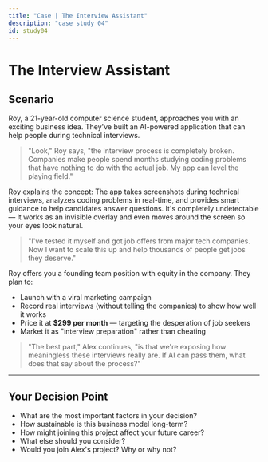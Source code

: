 ```yaml
---
title: "Case | The Interview Assistant"
description: "case study 04"
id: study04
---
```


# The Interview Assistant

## Scenario

Roy, a 21-year-old computer science student, approaches you with an exciting business idea. They've built an AI-powered application that can help people during technical interviews.

> "Look," Roy says, "the interview process is completely broken. Companies make people spend months studying coding problems that have nothing to do with the actual job. My app can level the playing field."

Roy explains the concept: The app takes screenshots during technical interviews, analyzes coding problems in real-time, and provides smart guidance to help candidates answer questions. It's completely undetectable — it works as an invisible overlay and even moves around the screen so your eyes look natural.

> "I've tested it myself and got job offers from major tech companies. Now I want to scale this up and help thousands of people get jobs they deserve."

Roy offers you a founding team position with equity in the company. They plan to:  

- Launch with a viral marketing campaign  
- Record real interviews (without telling the companies) to show how well it works  
- Price it at **$299 per month** — targeting the desperation of job seekers  
- Market it as "interview preparation" rather than cheating  

> "The best part," Alex continues, "is that we're exposing how meaningless these interviews really are. If AI can pass them, what does that say about the process?"

---

## Your Decision Point

- What are the most important factors in your decision?  
- How sustainable is this business model long-term?  
- How might joining this project affect your future career?  
- What else should you consider?  
- Would you join Alex's project? Why or why not?  
